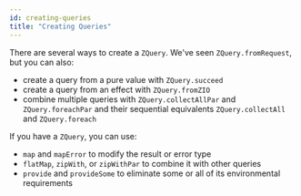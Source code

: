 ```yaml
---
id: creating-queries
title: "Creating Queries"
---
```


There are several ways to create a `ZQuery`. We've seen `ZQuery.fromRequest`, but you can also:

- create a query from a pure value with `ZQuery.succeed`
- create a query from an effect with `ZQuery.fromZIO`
- combine multiple queries with `ZQuery.collectAllPar` and `ZQuery.foreachPar` and their sequential equivalents `ZQuery.collectAll` and `ZQuery.foreach`

If you have a `ZQuery`, you can use:

- `map` and `mapError` to modify the result or error type
- `flatMap`, `zipWith`, or `zipWithPar` to combine it with other queries
- `provide` and `provideSome` to eliminate some or all of its environmental requirements